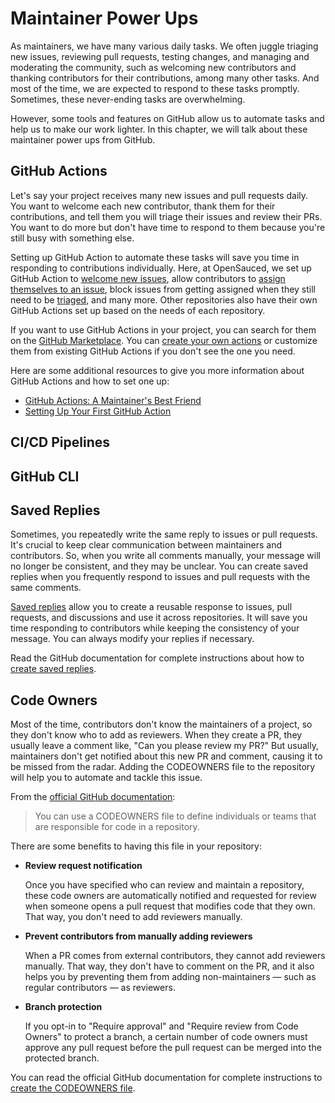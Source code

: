 # Maintainer Power Ups

As maintainers, we have many various daily tasks. We often juggle triaging new issues, reviewing pull requests, testing changes, and managing and moderating the community, such as welcoming new contributors and thanking contributors for their contributions, among many other tasks. And most of the time, we are expected to respond to these tasks promptly. Sometimes, these never-ending tasks are overwhelming.

However, some tools and features on GitHub allow us to automate tasks and help us to make our work lighter. In this chapter, we will talk about these maintainer power ups from GitHub.

## GitHub Actions

Let's say your project receives many new issues and pull requests daily. You want to welcome each new contributor, thank them for their contributions, and tell them you will triage their issues and review their PRs. You want to do more but don't have time to respond to them because you're still busy with something else.

Setting up GitHub Action to automate these tasks will save you time in responding to contributions individually. Here, at OpenSauced, we set up GitHub Action to [welcome new issues](https://github.com/open-sauced/app/blob/beta/.github/workflows/issue.yml), allow contributors to [assign themselves to an issue](https://github.com/bdougie/take-action), block issues from getting assigned when they still need to be [triaged](https://github.com/open-sauced/app/blob/beta/.github/workflows/triage.yml), and many more. Other repositories also have their own GitHub Actions set up based on the needs of each repository.

If you want to use GitHub Actions in your project, you can search for them on the [GitHub Marketplace](https://github.com/marketplace?type=actions). You can [create your own actions](https://github.com/features/actions) or customize them from existing GitHub Actions if you don't see the one you need.

Here are some additional resources to give you more information about GitHub Actions and how to set one up:

- [GitHub Actions: A Maintainer's Best Friend](https://dev.to/opensauced/github-actions-a-maintainers-best-friend-488n)
- [Setting Up Your First GitHub Action](https://dev.to/opensauced/setting-up-your-first-github-action-for-specific-contributions-33a4)

## CI/CD Pipelines

## GitHub CLI

## Saved Replies

Sometimes, you repeatedly write the same reply to issues or pull requests. It's crucial to keep clear communication between maintainers and contributors. So, when you write all comments manually, your message will no longer be consistent, and they may be unclear. You can create saved replies when you frequently respond to issues and pull requests with the same comments.

[Saved replies](https://docs.github.com/en/get-started/writing-on-github/working-with-saved-replies/about-saved-replies) allow you to create a reusable response to issues, pull requests, and discussions and use it across repositories. It will save you time responding to contributors while keeping the consistency of your message. You can always modify your replies if necessary.

Read the GitHub documentation for complete instructions about how to [create saved replies](https://docs.github.com/en/get-started/writing-on-github/working-with-saved-replies/creating-a-saved-reply).

## Code Owners

Most of the time, contributors don't know the maintainers of a project, so they don't know who to add as reviewers. When they create a PR, they usually leave a comment like, "Can you please review my PR?" But usually, maintainers don't get notified about this new PR and comment, causing it to be missed from the radar. Adding the CODEOWNERS file to the repository will help you to automate and tackle this issue.

From the [official GitHub documentation](https://docs.github.com/en/repositories/managing-your-repositorys-settings-and-features/customizing-your-repository/about-code-owners):

> You can use a CODEOWNERS file to define individuals or teams that are responsible for code in a repository.

There are some benefits to having this file in your repository:

- **Review request notification**

  Once you have specified who can review and maintain a repository, these code owners are automatically notified and requested for review when someone opens a pull request that modifies code that they own. That way, you don't need to add reviewers manually.

- **Prevent contributors from manually adding reviewers**

  When a PR comes from external contributors, they cannot add reviewers manually. That way, they don't have to comment on the PR, and it also helps you by preventing them from adding non-maintainers — such as regular contributors — as reviewers.

- **Branch protection**

  If you opt-in to "Require approval" and "Require review from Code Owners" to protect a branch, a certain number of code owners must approve any pull request before the pull request can be merged into the protected branch.

You can read the official GitHub documentation for complete instructions to [create the CODEOWNERS file](https://docs.github.com/en/repositories/working-with-files/managing-files/creating-new-files).
